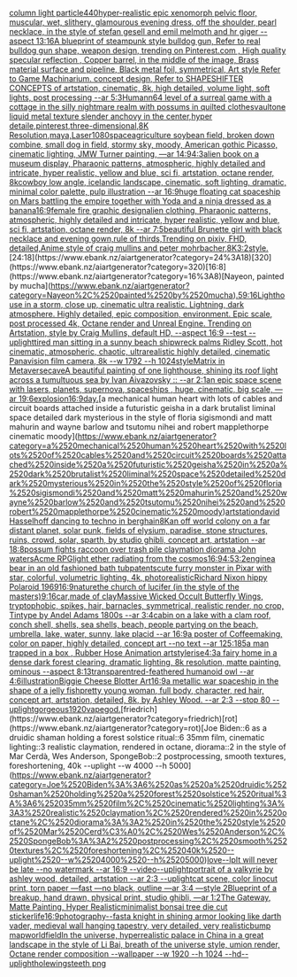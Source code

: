 [column light particle](https://www.ebank.nz/aiartgenerator?category=column%2520light%2520particle)[440](https://www.ebank.nz/aiartgenerator?category=440)[hyper-realistic epic xenomorph pelvic floor, muscular, wet, slithery, glamourous evening dress, off the shoulder, pearl necklace, in the style of stefan gesell and emil melmoth and hr giger --aspect 13:16](https://www.ebank.nz/aiartgenerator?category=hyper-realistic%2520epic%2520xenomorph%2520pelvic%2520floor%2C%2520muscular%2C%2520wet%2C%2520slithery%2C%2520glamourous%2520evening%2520dress%2C%2520off%2520the%2520shoulder%2C%2520pearl%2520necklace%2C%2520in%2520the%2520style%2520of%2520stefan%2520gesell%2520and%2520emil%2520melmoth%2520and%2520hr%2520giger%2520--aspect%252013%3A16)[A blueprint of steampunk style bulldog gun, Refer to real bulldog gun shape,  weapon design, trending on Pinterest.com , High quality specular reflection ,  Copper  barrel, in the middle of the image, Brass material surface and pipeline,  Black metal foil, symmetrical,  Art style Refer to Game Machinarium.  concept design, Refer to SHAPESHIFTER CONCEPTS  of artstation, cinematic,  8k, high detailed,  volume light,  soft lights,  post processing    --ar 5:3](https://www.ebank.nz/aiartgenerator?category=A%2520blueprint%2520of%2520steampunk%2520style%2520bulldog%2520gun%2C%2520Refer%2520to%2520real%2520bulldog%2520gun%2520shape%2C%2520%2520weapon%2520design%2C%2520trending%2520on%2520Pinterest.com%2520%2C%2520High%2520quality%2520specular%2520reflection%2520%2C%2520%2520Copper%2520%2520barrel%2C%2520in%2520the%2520middle%2520of%2520the%2520image%2C%2520Brass%2520material%2520surface%2520and%2520pipeline%2C%2520%2520Black%2520metal%2520foil%2C%2520symmetrical%2C%2520%2520Art%2520style%2520Refer%2520to%2520Game%2520Machinarium.%2520%2520concept%2520design%2C%2520Refer%2520to%2520SHAPESHIFTER%2520CONCEPTS%2520%2520of%2520artstation%2C%2520cinematic%2C%2520%25208k%2C%2520high%2520detailed%2C%2520%2520volume%2520light%2C%2520%2520soft%2520lights%2C%2520%2520post%2520processing%2520%2520%2520%2520--ar%25205%3A3)[Human](https://www.ebank.nz/aiartgenerator?category=Human)[n64 level of a surreal game with a cottage in the silly nightmare realm with possums in quilted clothes](https://www.ebank.nz/aiartgenerator?category=n64%2520level%2520of%2520a%2520surreal%2520game%2520with%2520a%2520cottage%2520in%2520the%2520silly%2520nightmare%2520realm%2520with%2520possums%2520in%2520quilted%2520clothes)[vault](https://www.ebank.nz/aiartgenerator?category=vault)[one liquid metal texture slender anchovy in the center,hyper detaile,pinterest,three-dimensional,8K Resolution,maya,Laser](https://www.ebank.nz/aiartgenerator?category=one%2520liquid%2520metal%2520texture%2520slender%2520anchovy%2520in%2520the%2520center%2Chyper%2520detaile%2Cpinterest%2Cthree-dimensional%2C8K%2520Resolution%2Cmaya%2CLaser)[1080](https://www.ebank.nz/aiartgenerator?category=1080)[space](https://www.ebank.nz/aiartgenerator?category=space)[agriculture soybean field, broken down combine, small dog in field, stormy sky, moody,  American gothic Picasso, cinematic lighting, JMW Turner painting, —ar 14:9](https://www.ebank.nz/aiartgenerator?category=agriculture%2520soybean%2520field%2C%2520broken%2520down%2520combine%2C%2520small%2520dog%2520in%2520field%2C%2520stormy%2520sky%2C%2520moody%2C%2520%2520American%2520gothic%2520Picasso%2C%2520cinematic%2520lighting%2C%2520JMW%2520Turner%2520painting%2C%2520%E2%80%94ar%252014%3A9)[4:3](https://www.ebank.nz/aiartgenerator?category=4%3A3)[alien book on a museum display, Pharaonic patterns, atmospheric, highly detailed and intricate, hyper realistic, yellow and blue, sci fi, artstation, octane render, 8k](https://www.ebank.nz/aiartgenerator?category=alien%2520book%2520on%2520a%2520museum%2520display%2C%2520Pharaonic%2520patterns%2C%2520atmospheric%2C%2520highly%2520detailed%2520and%2520intricate%2C%2520hyper%2520realistic%2C%2520yellow%2520and%2520blue%2C%2520sci%2520fi%2C%2520artstation%2C%2520octane%2520render%2C%25208k)[cowboy low angle, icelandic landscape, cinematic, soft lighting, dramatic, minimal color palette, pulp illustration --ar 16:9](https://www.ebank.nz/aiartgenerator?category=cowboy%2520low%2520angle%2C%2520icelandic%2520landscape%2C%2520cinematic%2C%2520soft%2520lighting%2C%2520dramatic%2C%2520minimal%2520color%2520palette%2C%2520pulp%2520illustration%2520--ar%252016%3A9)[huge floating cat spaceship on Mars battling the empire together with Yoda and a ninja dressed as a banana](https://www.ebank.nz/aiartgenerator?category=huge%2520floating%2520cat%2520spaceship%2520on%2520Mars%2520battling%2520the%2520empire%2520together%2520with%2520Yoda%2520and%2520a%2520ninja%2520dressed%2520as%2520a%2520banana)[16:9](https://www.ebank.nz/aiartgenerator?category=16%3A9)[female fire graphic design](https://www.ebank.nz/aiartgenerator?category=female%2520fire%2520graphic%2520design)[alien clothing, Pharaonic patterns, atmospheric, highly detailed and intricate, hyper realistic, yellow and blue, sci fi, artstation, octane render, 8k --ar 7:5](https://www.ebank.nz/aiartgenerator?category=alien%2520clothing%2C%2520Pharaonic%2520patterns%2C%2520atmospheric%2C%2520highly%2520detailed%2520and%2520intricate%2C%2520hyper%2520realistic%2C%2520yellow%2520and%2520blue%2C%2520sci%2520fi%2C%2520artstation%2C%2520octane%2520render%2C%25208k%2520--ar%25207%3A5)[beautiful Brunette girl with black necklace and evening gown,rule of thirds,Trending on pixiv, FHD, detailed,Anime,style of craig mullins and peter mohrbacher,8K](https://www.ebank.nz/aiartgenerator?category=beautiful%2520Brunette%2520girl%2520with%2520black%2520necklace%2520and%2520evening%2520gown%2Crule%2520of%2520thirds%2CTrending%2520on%2520pixiv%2C%2520FHD%2C%2520detailed%2CAnime%2Cstyle%2520of%2520craig%2520mullins%2520and%2520peter%2520mohrbacher%2C8K)[3:2](https://www.ebank.nz/aiartgenerator?category=3%3A2)[style.](https://www.ebank.nz/aiartgenerator?category=style.)[24:18](https://www.ebank.nz/aiartgenerator?category=24%3A18)[320](https://www.ebank.nz/aiartgenerator?category=320)[16:8](https://www.ebank.nz/aiartgenerator?category=16%3A8)[Nayeon, painted by mucha](https://www.ebank.nz/aiartgenerator?category=Nayeon%2C%2520painted%2520by%2520mucha)[.5](https://www.ebank.nz/aiartgenerator?category=.5)[9:16](https://www.ebank.nz/aiartgenerator?category=9%3A16)[Lighthouse in a storm, close up, cinematic ultra realistic. Lightning, dark atmosphere. Highly detailed, epic composition, environment. Epic scale, post processed 4k, Octane render and Unreal Engine. Trending on Artstation, style by Craig Mullins, default HD, --aspect 16:9 --test --uplight](https://www.ebank.nz/aiartgenerator?category=Lighthouse%2520in%2520a%2520storm%2C%2520close%2520up%2C%2520cinematic%2520ultra%2520realistic.%2520Lightning%2C%2520dark%2520atmosphere.%2520Highly%2520detailed%2C%2520epic%2520composition%2C%2520environment.%2520Epic%2520scale%2C%2520post%2520processed%25204k%2C%2520Octane%2520render%2520and%2520Unreal%2520Engine.%2520Trending%2520on%2520Artstation%2C%2520style%2520by%2520Craig%2520Mullins%2C%2520default%2520HD%2C%2520--aspect%252016%3A9%2520--test%2520--uplight)[tired man sitting in a sunny beach shipwreck palms Ridley Scott, hot cinematic, atmospheric, chaotic, ultrarealistic highly detailed, cinematic Panavision film camera, 8k --w 1792 --h 1024](https://www.ebank.nz/aiartgenerator?category=tired%2520man%2520sitting%2520in%2520a%2520sunny%2520beach%2520shipwreck%2520palms%2520Ridley%2520Scott%2C%2520hot%2520cinematic%2C%2520atmospheric%2C%2520chaotic%2C%2520ultrarealistic%2520highly%2520detailed%2C%2520cinematic%2520Panavision%2520film%2520camera%2C%25208k%2520--w%25201792%2520--h%25201024)[style](https://www.ebank.nz/aiartgenerator?category=style)[Matrix in Metaverse](https://www.ebank.nz/aiartgenerator?category=Matrix%2520in%2520Metaverse)[cave](https://www.ebank.nz/aiartgenerator?category=cave)[A beautiful painting of one lighthouse, shining its roof light across a tumultuous sea by Ivan Aivazovsky :: --ar 2:1](https://www.ebank.nz/aiartgenerator?category=A%2520beautiful%2520painting%2520of%2520one%2520lighthouse%2C%2520shining%2520its%2520roof%2520light%2520across%2520a%2520tumultuous%2520sea%2520by%2520Ivan%2520Aivazovsky%2520%3A%3A%2520--ar%25202%3A1)[an epic space scene with lasers, planets, supernova, spaceships , huge, cinematic, big scale, —ar 19:6](https://www.ebank.nz/aiartgenerator?category=an%2520epic%2520space%2520scene%2520with%2520lasers%2C%2520planets%2C%2520supernova%2C%2520spaceships%2520%2C%2520huge%2C%2520cinematic%2C%2520big%2520scale%2C%2520%E2%80%94ar%252019%3A6)[explosion](https://www.ebank.nz/aiartgenerator?category=explosion)[16:9](https://www.ebank.nz/aiartgenerator?category=16%3A9)[day.](https://www.ebank.nz/aiartgenerator?category=day.)[a mechanical human heart with lots of cables and circuit boards attached inside a futuristic geisha in a dark brutalist liminal space detailed dark mysterious in the style of floria sigismondi and matt mahurin and wayne barlow and tsutomu nihei and robert mapplethorpe cinematic moody](https://www.ebank.nz/aiartgenerator?category=a%2520mechanical%2520human%2520heart%2520with%2520lots%2520of%2520cables%2520and%2520circuit%2520boards%2520attached%2520inside%2520a%2520futuristic%2520geisha%2520in%2520a%2520dark%2520brutalist%2520liminal%2520space%2520detailed%2520dark%2520mysterious%2520in%2520the%2520style%2520of%2520floria%2520sigismondi%2520and%2520matt%2520mahurin%2520and%2520wayne%2520barlow%2520and%2520tsutomu%2520nihei%2520and%2520robert%2520mapplethorpe%2520cinematic%2520moody)[artstation](https://www.ebank.nz/aiartgenerator?category=artstation)[david Hasselhoff dancing to techno in berghain](https://www.ebank.nz/aiartgenerator?category=david%2520Hasselhoff%2520dancing%2520to%2520techno%2520in%2520berghain)[8K](https://www.ebank.nz/aiartgenerator?category=8K)[an off world colony on a far distant planet, solar punk, fields of elysium, paradise, stone structures, ruins, crowd, solar, sparth, by studio ghibli, concept art, artstation --ar 18:8](https://www.ebank.nz/aiartgenerator?category=an%2520off%2520world%2520colony%2520on%2520a%2520far%2520distant%2520planet%2C%2520solar%2520punk%2C%2520fields%2520of%2520elysium%2C%2520paradise%2C%2520stone%2520structures%2C%2520ruins%2C%2520crowd%2C%2520solar%2C%2520sparth%2C%2520by%2520studio%2520ghibli%2C%2520concept%2520art%2C%2520artstation%2520--ar%252018%3A8)[possum fights raccoon over trash pile claymation diorama John waters](https://www.ebank.nz/aiartgenerator?category=possum%2520fights%2520raccoon%2520over%2520trash%2520pile%2520claymation%2520diorama%2520John%2520waters)[Acme RPG](https://www.ebank.nz/aiartgenerator?category=Acme%2520RPG)[light ether radiating from the cosmos](https://www.ebank.nz/aiartgenerator?category=light%2520ether%2520radiating%2520from%2520the%2520cosmos)[16:9](https://www.ebank.nz/aiartgenerator?category=16%3A9)[4:5](https://www.ebank.nz/aiartgenerator?category=4%3A5)[3:2](https://www.ebank.nz/aiartgenerator?category=3%3A2)[engine](https://www.ebank.nz/aiartgenerator?category=engine)[a bear in an old fashioned bath tub](https://www.ebank.nz/aiartgenerator?category=a%2520bear%2520in%2520an%2520old%2520fashioned%2520bath%2520tub)[patents](https://www.ebank.nz/aiartgenerator?category=patents)[cute furry monster in Pixar with star, colorful, volumetric lighting, 4k, photorealistic](https://www.ebank.nz/aiartgenerator?category=cute%2520furry%2520monster%2520in%2520Pixar%2520with%2520star%2C%2520colorful%2C%2520volumetric%2520lighting%2C%25204k%2C%2520photorealistic)[Richard Nixon hippy Polaroid 1969](https://www.ebank.nz/aiartgenerator?category=Richard%2520Nixon%2520hippy%2520Polaroid%25201969)[16:9](https://www.ebank.nz/aiartgenerator?category=16%3A9)[nature](https://www.ebank.nz/aiartgenerator?category=nature)[the church of lucifer (in the style of the masters)](https://www.ebank.nz/aiartgenerator?category=the%2520church%2520of%2520lucifer%2520%28in%2520the%2520style%2520of%2520the%2520masters%29)[9:16](https://www.ebank.nz/aiartgenerator?category=9%3A16)[car,made of clay](https://www.ebank.nz/aiartgenerator?category=car%2Cmade%2520of%2520clay)[Massive Wicked Occult Butterfly Wings, tryptophobic, spikes, hair, barnacles, symmetrical, realistic render, no crop, Tintype by Andel Adams 1800s --ar 3:4](https://www.ebank.nz/aiartgenerator?category=Massive%2520Wicked%2520Occult%2520Butterfly%2520Wings%2C%2520tryptophobic%2C%2520spikes%2C%2520hair%2C%2520barnacles%2C%2520symmetrical%2C%2520realistic%2520render%2C%2520no%2520crop%2C%2520Tintype%2520by%2520Andel%2520Adams%25201800s%2520--ar%25203%3A4)[cabin on a lake with a clam roof, conch shell, shells, sea shells, beach, people partying on the beach, umbrella, lake, water, sunny, lake placid --ar 16:9](https://www.ebank.nz/aiartgenerator?category=cabin%2520on%2520a%2520lake%2520with%2520a%2520clam%2520roof%2C%2520conch%2520shell%2C%2520shells%2C%2520sea%2520shells%2C%2520beach%2C%2520people%2520partying%2520on%2520the%2520beach%2C%2520umbrella%2C%2520lake%2C%2520water%2C%2520sunny%2C%2520lake%2520placid%2520--ar%252016%3A9)[a poster of Coffeemaking, color on paper, highly detailed, concept art --no text --ar 125:185](https://www.ebank.nz/aiartgenerator?category=a%2520poster%2520of%2520Coffeemaking%2C%2520color%2520on%2520paper%2C%2520highly%2520detailed%2C%2520concept%2520art%2520--no%2520text%2520--ar%2520125%3A185)[a man trapped in a box , Rubber Hose Animation artstyle](https://www.ebank.nz/aiartgenerator?category=a%2520man%2520trapped%2520in%2520a%2520box%2520%2C%2520Rubber%2520Hose%2520Animation%2520artstyle)[rise](https://www.ebank.nz/aiartgenerator?category=rise)[4:3](https://www.ebank.nz/aiartgenerator?category=4%3A3)[a fairy home in a dense dark forest clearing, dramatic lighting, 8k resolution, matte painting, ominous --aspect 8:13](https://www.ebank.nz/aiartgenerator?category=a%2520fairy%2520home%2520in%2520a%2520dense%2520dark%2520forest%2520clearing%2C%2520dramatic%2520lighting%2C%25208k%2520resolution%2C%2520matte%2520painting%2C%2520ominous%2520--aspect%25208%3A13)[transparent](https://www.ebank.nz/aiartgenerator?category=transparent)[red-feathered humanoid owl --ar 4:6](https://www.ebank.nz/aiartgenerator?category=red-feathered%2520humanoid%2520owl%2520--ar%25204%3A6)[illustration](https://www.ebank.nz/aiartgenerator?category=illustration)[Biggie Cheese Blotter Art](https://www.ebank.nz/aiartgenerator?category=Biggie%2520Cheese%2520Blotter%2520Art)[16:9](https://www.ebank.nz/aiartgenerator?category=16%3A9)[a metallic war spaceship in the shape of a jelly fish](https://www.ebank.nz/aiartgenerator?category=a%2520metallic%2520war%2520spaceship%2520in%2520the%2520shape%2520of%2520a%2520jelly%2520fish)[pretty young woman, full body, character, red hair, concept art, artstation, detailed, 8k, by Ashley Wood. --ar 2:3 --stop 80 --uplight](https://www.ebank.nz/aiartgenerator?category=pretty%2520young%2520woman%2C%2520full%2520body%2C%2520character%2C%2520red%2520hair%2C%2520concept%2520art%2C%2520artstation%2C%2520detailed%2C%25208k%2C%2520by%2520Ashley%2520Wood.%2520--ar%25202%3A3%2520--stop%252080%2520--uplight)[gorgeous](https://www.ebank.nz/aiartgenerator?category=gorgeous)[1920](https://www.ebank.nz/aiartgenerator?category=1920)[vapegod.](https://www.ebank.nz/aiartgenerator?category=vapegod.)[friedrich](https://www.ebank.nz/aiartgenerator?category=friedrich)[rot](https://www.ebank.nz/aiartgenerator?category=rot)[Joe Biden::6 as a druidic shaman holding a forest solstice ritual::6 35mm film, cinematic lighting::3 realistic claymation, rendered in octane, diorama::2 in the style of Mar Cerdà, Wes Anderson, SpongeBob::2 postprocessing, smooth textures, foreshortening, 40k --uplight --w 4000 --h 5000](https://www.ebank.nz/aiartgenerator?category=Joe%2520Biden%3A%3A6%2520as%2520a%2520druidic%2520shaman%2520holding%2520a%2520forest%2520solstice%2520ritual%3A%3A6%252035mm%2520film%2C%2520cinematic%2520lighting%3A%3A3%2520realistic%2520claymation%2C%2520rendered%2520in%2520octane%2C%2520diorama%3A%3A2%2520in%2520the%2520style%2520of%2520Mar%2520Cerd%C3%A0%2C%2520Wes%2520Anderson%2C%2520SpongeBob%3A%3A2%2520postprocessing%2C%2520smooth%2520textures%2C%2520foreshortening%2C%252040k%2520--uplight%2520--w%25204000%2520--h%25205000)[love](https://www.ebank.nz/aiartgenerator?category=love)[--lp](https://www.ebank.nz/aiartgenerator?category=--lp)[It will never be late --no watermark --ar 16:9 --video](https://www.ebank.nz/aiartgenerator?category=It%2520will%2520never%2520be%2520late%2520--no%2520watermark%2520--ar%252016%3A9%2520--video)[--uplight](https://www.ebank.nz/aiartgenerator?category=--uplight)[portrait of a valkyrie by ashley wood, detailed, artstation --ar 2:3 --uplight](https://www.ebank.nz/aiartgenerator?category=portrait%2520of%2520a%2520valkyrie%2520by%2520ashley%2520wood%2C%2520detailed%2C%2520artstation%2520--ar%25202%3A3%2520--uplight)[cat scene, color linocut print, torn paper —fast —no black, outline —ar 3:4 —style 2](https://www.ebank.nz/aiartgenerator?category=cat%2520scene%2C%2520color%2520linocut%2520print%2C%2520torn%2520paper%2520%E2%80%94fast%2520%E2%80%94no%2520black%2C%2520outline%2520%E2%80%94ar%25203%3A4%2520%E2%80%94style%25202)[Blueprint of a breakup, hand drawn, physical print, studio ghibli, —ar 1:2](https://www.ebank.nz/aiartgenerator?category=Blueprint%2520of%2520a%2520breakup%2C%2520hand%2520drawn%2C%2520physical%2520print%2C%2520studio%2520ghibli%2C%2520%E2%80%94ar%25201%3A2)[The Gateway, Matte Painting, Hyper Realistic](https://www.ebank.nz/aiartgenerator?category=The%2520Gateway%2C%2520Matte%2520Painting%2C%2520Hyper%2520Realistic)[minimalist bonsai tree die cut sticker](https://www.ebank.nz/aiartgenerator?category=minimalist%2520bonsai%2520tree%2520die%2520cut%2520sticker)[life](https://www.ebank.nz/aiartgenerator?category=life)[16:9](https://www.ebank.nz/aiartgenerator?category=16%3A9)[photography](https://www.ebank.nz/aiartgenerator?category=photography)[--fast](https://www.ebank.nz/aiartgenerator?category=--fast)[a knight in shining armor looking like darth vader, medieval wall hanging tapestry, very detailed, very realistic](https://www.ebank.nz/aiartgenerator?category=a%2520knight%2520in%2520shining%2520armor%2520looking%2520like%2520darth%2520vader%2C%2520medieval%2520wall%2520hanging%2520tapestry%2C%2520very%2520detailed%2C%2520very%2520realistic)[bump map](https://www.ebank.nz/aiartgenerator?category=bump%2520map)[world](https://www.ebank.nz/aiartgenerator?category=world)[field](https://www.ebank.nz/aiartgenerator?category=field)[In the universe, hyperrealistic palace in China in a great landscape in the style of Li Bai, breath of the universe style, umion render, Octane render composition --wallpaper --w 1920 --h 1024 --hd](https://www.ebank.nz/aiartgenerator?category=In%2520the%2520universe%2C%2520hyperrealistic%2520palace%2520in%2520China%2520in%2520a%2520great%2520landscape%2520in%2520the%2520style%2520of%2520Li%2520Bai%2C%2520breath%2520of%2520the%2520universe%2520style%2C%2520umion%2520render%2C%2520Octane%2520render%2520composition%2520--wallpaper%2520--w%25201920%2520--h%25201024%2520--hd)[--uplight](https://www.ebank.nz/aiartgenerator?category=--uplight)[hole](https://www.ebank.nz/aiartgenerator?category=hole)[wings](https://www.ebank.nz/aiartgenerator?category=wings)[teeth png](https://www.ebank.nz/aiartgenerator?category=teeth%2520png)